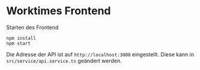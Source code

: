 # Worktimes Frontend

Starten des Frontend

    npm install
    npm start

Die Adresse der API ist auf `http://localhost:3000` eingestellt. Diese kann in `src/service/api.service.ts` geändert werden.